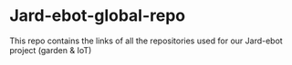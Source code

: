 # Jard-ebot-global-repo
This repo contains the links of all the repositories used for our Jard-ebot project (garden &amp; IoT)
